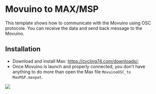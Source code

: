 # Movuino to MAX/MSP

This template shows how to communicate with the Movuino using OSC protocole. You can receive the data and send back message to the Movuino.

## Installation
* Download and install Max: https://cycling74.com/downloads/;
* Once Movuino is launch and properly connected, you don't have anything to do more than open the Max file `MovuinoOSC_to MaxMSP.maxpat`.

![](https://media.giphy.com/media/5utPmW8uEbly8/giphy.gif)
